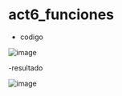 # act6_funciones
- codigo

 ![image](https://github.com/user-attachments/assets/0fed4f00-72ca-45a4-a91f-ef33f2db327b)

-resultado

![image](https://github.com/user-attachments/assets/6fe61c60-9a0b-4d7e-be3a-cb27204975d2)

